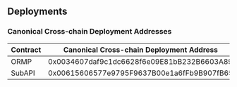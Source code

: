 ## Deployments
### Canonical Cross-chain Deployment Addresses
| Contract     | Canonical Cross-chain Deployment Address     |
| ------------ | -------------------------------------------- |
| ORMP         | 0x0034607daf9c1dc6628f6e09E81bB232B6603A89   |
| SubAPI       | 0x00615606577e9795F9637B00e1a6fFb9B907fB65   |
